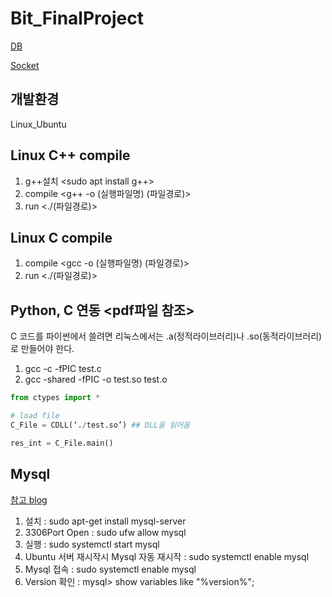 # Bit_FinalProject
[DB](https://github.com/rhehd721/Bit_FinalProject/tree/main/DB)

[Socket](https://github.com/rhehd721/Bit_FinalProject/tree/main/Socket)

## 개발환경 
Linux_Ubuntu

## Linux C++ compile

1. g++설치 <sudo apt install g++>
2. compile <g++ -o (실행파일명) (파일경로)>
3. run <./(파일경로)> 

## Linux C compile

1. compile <gcc -o (실행파일명) (파일경로)>
2. run <./(파일경로)> 

## Python, C 연동 <pdf파일 참조>
C 코드를 파이썬에서 쓸려면 리눅스에서는 .a(정적라이브러리)나 .so(동적라이브러리)로 만들어야 한다.
1. gcc -c -fPIC test.c
2. gcc -shared -fPIC -o test.so test.o
```python
from ctypes import *

# load file
C_File = CDLL(‘./test.so’) ## DLL을 읽어옴

res_int = C_File.main()
```

## Mysql
[참고 blog](https://m.blog.naver.com/jesang1/221993846056)

1. 설치 : sudo apt-get install mysql-server
2. 3306Port Open : sudo ufw allow mysql
3. 실행 : sudo systemctl start mysql
4. Ubuntu 서버 재시작시 Mysql 자동 재시작 : sudo systemctl enable mysql
5. Mysql 접속 : sudo systemctl enable mysql
6. Version 확인 : mysql> show variables like "%version%";